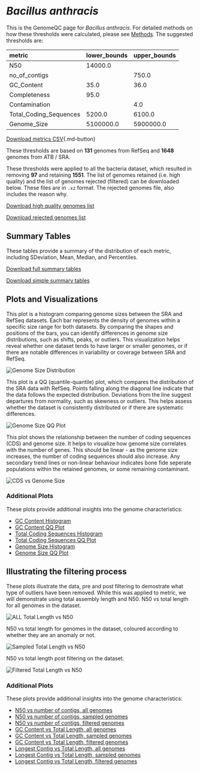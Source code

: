 # *Bacillus anthracis*

This is the GenomeQC page for *Bacillus anthracis*. For detailed methods on how these thresholds were calculated, please see [Methods](../../methods.md).
The suggested thresholds are: 

| metric                 | lower_bounds   | upper_bounds   |
|:-----------------------|:---------------|:---------------|
| N50                    | 14000.0        |                |
| no_of_contigs          |                | 750.0          |
| GC_Content             | 35.0           | 36.0           |
| Completeness           | 95.0           |                |
| Contamination          |                | 4.0            |
| Total_Coding_Sequences | 5200.0         | 6100.0         |
| Genome_Size            | 5100000.0      | 5900000.0      |

[Download metrics CSV](Bacillus_anthracis_metrics.csv){.md-button}


These thresholds are based on **131** genomes from RefSeq and **1648** genomes from ATB / SRA.

These thresholds were applied to all the bacteria dataset, which resulted in removing **97** and retaining **1551**.
The list of genomes retained (i.e. high quality) and the list of genomes rejected (filtered) can be downloaded below. These files are in `.xz` format. The rejected genomes file, also includes the reason why.

[Download high quality genomes list](Bacillus_anthracis_high_quality_genomes.csv.xz)


[Download rejected genomes list](Bacillus_anthracis_filtered_out_genomes.csv.xz)



## Summary Tables
These tables provide a summary of the distribution of each metric, including SDeviation, Mean, Median, and Percentiles.

[Download full summary tables](summary.csv)

[Download simple summary tables](selected_summary.csv)

## Plots and Visualizations

This plot is a histogram comparing genome sizes between the SRA and RefSeq datasets. Each bar represents the density of genomes within a specific size range for both datasets. By comparing the shapes and positions of the bars, you can identify differences in genome size distributions, such as shifts, peaks, or outliers. This visualization helps reveal whether one dataset tends to have larger or smaller genomes, or if there are notable differences in variability or coverage between SRA and RefSeq.

![Genome Size Distribution](Genome_Size_refseq_histogram_kde.png)

This plot is a QQ (quantile-quantile) plot, which compares the distribution of the SRA data with RefSeq. Points falling along the diagonal line indicate that the data follows the expected distribution. Deviations from the line suggest departures from normality, such as skewness or outliers. This helps assess whether the dataset is consistently distributed or if there are systematic differences.

![Genome Size QQ Plot](Genome_Size_refseq_qqplot.png)

This plot shows the relationship between the number of coding sequences (CDS) and genome size. It helps to visualize how genome size correlates with the number of genes. This should be linear - as the genome size increases, the number of coding sequences should also increase. Any secondary trend lines or non-linear behaviour indicates bone fide seperate populations within the retained genomes, or some remaining contaminant. 

![CDS vs Genome Size](Bacillus_anthracis_CDS_vs_Genome_Size.png)

### Additional Plots

These plots provide additional insights into the genome characteristics:

- [GC Content Histogram](GC_Content_refseq_histogram_kde.png)
- [GC Content QQ Plot](GC_Content_refseq_qqplot.png)
- [Total Coding Sequences Histogram](Total_Coding_Sequences_refseq_histogram_kde.png)
- [Total Coding Sequences QQ Plot](Total_Coding_Sequences_refseq_qqplot.png)
- [Genome Size Histogram](Genome_Size_refseq_histogram_kde.png)
- [Genome Size QQ Plot](Genome_Size_refseq_qqplot.png)
## Illustrating the filtering process
These plots illustrate the data, pre and post filtering to demostrate what type of outliers have been removed. While this was applied to metric, we will demonstrate using total assembly length and N50.
N50 vs total length for all genomes in the dataset.

![ALL Total Length vs N50](Bacillus_anthracis_all_total_length_N50.png)

N50 vs total length for genomes in the dataset, coloured according to whether they are an anomaly or not.

![Sampled Total Length vs N50](Bacillus_anthracis_sample_total_length_N50.png)

N50 vs total length post filtering on the dataset.

![Filtered Total Length vs N50](Bacillus_anthracis_filt_total_length_N50.png)

### Additional Plots

These plots provide additional insights into the genome characteristics:

- [N50 vs number of contigs, all genomes](Bacillus_anthracis_all_N50_number.png)
- [N50 vs number of contigs, sampled genomes](Bacillus_anthracis_sample_N50_number.png)
- [N50 vs number of contigs, filtered genomes](Bacillus_anthracis_filt_N50_number.png)
- [GC Content vs Total Length, all genomes](Bacillus_anthracis_all_total_length_GC_Content.png)
- [GC Content vs Total Length, sampled genomes](Bacillus_anthracis_sample_total_length_GC_Content.png)
- [GC Content vs Total Length, filtered genomes](Bacillus_anthracis_filt_total_length_GC_Content.png)
- [Longest Contig vs Total Length, all genomes](Bacillus_anthracis_all_total_length_longest.png)
- [Longest Contig vs Total Length, sampled genomes](Bacillus_anthracis_sample_total_length_longest.png)
- [Longest Contig vs Total Length, filtered genomes](Bacillus_anthracis_filt_total_length_longest.png)
